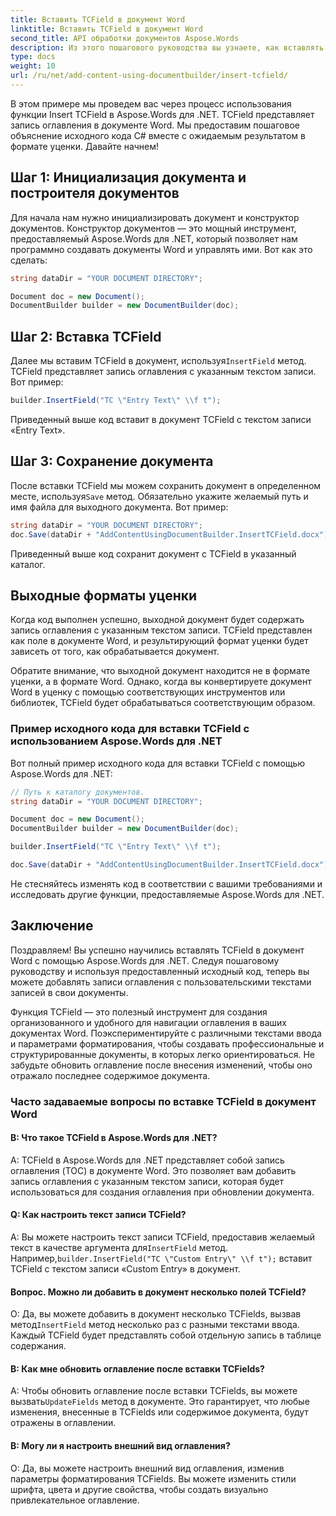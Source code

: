 ```yaml
---
title: Вставить TCField в документ Word
linktitle: Вставить TCField в документ Word
second_title: API обработки документов Aspose.Words
description: Из этого пошагового руководства вы узнаете, как вставлять TCFields и управлять ими в документах Word с помощью C# и Aspose.Words для .NET.
type: docs
weight: 10
url: /ru/net/add-content-using-documentbuilder/insert-tcfield/
---
```

В этом примере мы проведем вас через процесс использования функции Insert TCField в Aspose.Words для .NET. TCField представляет запись оглавления в документе Word. Мы предоставим пошаговое объяснение исходного кода C# вместе с ожидаемым результатом в формате уценки. Давайте начнем!

## Шаг 1: Инициализация документа и построителя документов

Для начала нам нужно инициализировать документ и конструктор документов. Конструктор документов — это мощный инструмент, предоставляемый Aspose.Words для .NET, который позволяет нам программно создавать документы Word и управлять ими. Вот как это сделать:

```csharp
string dataDir = "YOUR DOCUMENT DIRECTORY";

Document doc = new Document();
DocumentBuilder builder = new DocumentBuilder(doc);
```

## Шаг 2: Вставка TCField

 Далее мы вставим TCField в документ, используя`InsertField` метод. TCField представляет запись оглавления с указанным текстом записи. Вот пример:

```csharp
builder.InsertField("TC \"Entry Text\" \\f t");
```

Приведенный выше код вставит в документ TCField с текстом записи «Entry Text».

## Шаг 3: Сохранение документа

 После вставки TCField мы можем сохранить документ в определенном месте, используя`Save` метод. Обязательно укажите желаемый путь и имя файла для выходного документа. Вот пример:

```csharp
string dataDir = "YOUR DOCUMENT DIRECTORY";
doc.Save(dataDir + "AddContentUsingDocumentBuilder.InsertTCField.docx");
```

Приведенный выше код сохранит документ с TCField в указанный каталог.

## Выходные форматы уценки

Когда код выполнен успешно, выходной документ будет содержать запись оглавления с указанным текстом записи. TCField представлен как поле в документе Word, и результирующий формат уценки будет зависеть от того, как обрабатывается документ.

Обратите внимание, что выходной документ находится не в формате уценки, а в формате Word. Однако, когда вы конвертируете документ Word в уценку с помощью соответствующих инструментов или библиотек, TCField будет обрабатываться соответствующим образом.

### Пример исходного кода для вставки TCField с использованием Aspose.Words для .NET

Вот полный пример исходного кода для вставки TCField с помощью Aspose.Words для .NET:

```csharp
// Путь к каталогу документов.
string dataDir = "YOUR DOCUMENT DIRECTORY";

Document doc = new Document();
DocumentBuilder builder = new DocumentBuilder(doc);

builder.InsertField("TC \"Entry Text\" \\f t");

doc.Save(dataDir + "AddContentUsingDocumentBuilder.InsertTCField.docx");
```

Не стесняйтесь изменять код в соответствии с вашими требованиями и исследовать другие функции, предоставляемые Aspose.Words для .NET.

## Заключение

Поздравляем! Вы успешно научились вставлять TCField в документ Word с помощью Aspose.Words для .NET. Следуя пошаговому руководству и используя предоставленный исходный код, теперь вы можете добавлять записи оглавления с пользовательскими текстами записей в свои документы.

Функция TCField — это полезный инструмент для создания организованного и удобного для навигации оглавления в ваших документах Word. Поэкспериментируйте с различными текстами ввода и параметрами форматирования, чтобы создавать профессиональные и структурированные документы, в которых легко ориентироваться. Не забудьте обновить оглавление после внесения изменений, чтобы оно отражало последнее содержимое документа.

### Часто задаваемые вопросы по вставке TCField в документ Word

#### В: Что такое TCField в Aspose.Words для .NET?

A: TCField в Aspose.Words для .NET представляет собой запись оглавления (TOC) в документе Word. Это позволяет вам добавить запись оглавления с указанным текстом записи, которая будет использоваться для создания оглавления при обновлении документа.

#### Q: Как настроить текст записи TCField?

 A: Вы можете настроить текст записи TCField, предоставив желаемый текст в качестве аргумента для`InsertField` метод. Например,`builder.InsertField("TC \"Custom Entry\" \\f t");` вставит TCField с текстом записи «Custom Entry» в документ.

#### Вопрос. Можно ли добавить в документ несколько полей TCField?

 О: Да, вы можете добавить в документ несколько TCFields, вызвав метод`InsertField` метод несколько раз с разными текстами ввода. Каждый TCField будет представлять собой отдельную запись в таблице содержания.

#### В: Как мне обновить оглавление после вставки TCFields?

A: Чтобы обновить оглавление после вставки TCFields, вы можете вызвать`UpdateFields` метод в документе. Это гарантирует, что любые изменения, внесенные в TCFields или содержимое документа, будут отражены в оглавлении.

#### В: Могу ли я настроить внешний вид оглавления?

О: Да, вы можете настроить внешний вид оглавления, изменив параметры форматирования TCFields. Вы можете изменить стили шрифта, цвета и другие свойства, чтобы создать визуально привлекательное оглавление.
